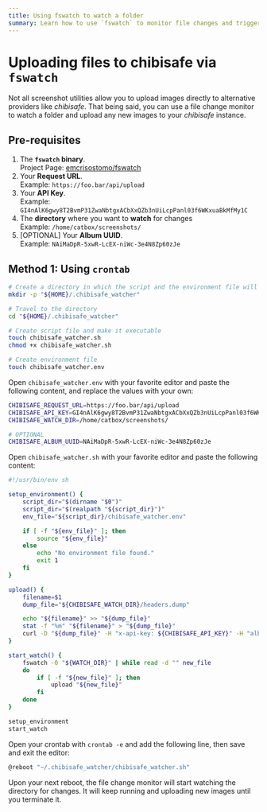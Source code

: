 ```yaml
---
title: Using fswatch to watch a folder
summary: Learn how to use `fswatch` to monitor file changes and trigger actions
---
```


# Uploading files to chibisafe via `fswatch`

Not all screenshot utilities allow you to upload images directly to alternative providers like *chibisafe*. That being said, you can use a file change monitor to watch a folder and upload any new images to your *chibisafe* instance.

## Pre-requisites

1. The **`fswatch` binary**.  
Project Page: [emcrisostomo/fswatch](https://github.com/emcrisostomo/fswatch)
2. Your **Request URL**.  
Example: `https://foo.bar/api/upload`
3. Your **API Key**.  
Example: `GI4nAlK6gwy8T2BvmP31ZwaNbtgxACbXxQZb3nUiLcpPanl03f6WKxuaBkMfMy1C`
4. The **directory** where you want to **watch** for changes  
Example: `/home/catbox/screenshots/`
5. [OPTIONAL] Your **Album UUID**.  
Example: `NAiMaDpR-5xwR-LcEX-niWc-3e4N8Zp60zJe`

## Method 1: Using `crontab`

```sh
# Create a directory in which the script and the environment file will reside
mkdir -p "${HOME}/.chibisafe_watcher"

# Travel to the directory
cd "${HOME}/.chibisafe_watcher"

# Create script file and make it executable
touch chibisafe_watcher.sh
chmod +x chibisafe_watcher.sh

# Create environment file
touch chibisafe_watcher.env
```

Open `chibisafe_watcher.env` with your favorite editor and paste the following content, and replace the values with your own:

```sh
CHIBISAFE_REQUEST_URL=https://foo.bar/api/upload
CHIBISAFE_API_KEY=GI4nAlK6gwy8T2BvmP31ZwaNbtgxACbXxQZb3nUiLcpPanl03f6WKxuaBkMfMy1C
CHIBISAFE_WATCH_DIR=/home/catbox/screenshots/

# OPTIONAL
CHIBISAFE_ALBUM_UUID=NAiMaDpR-5xwR-LcEX-niWc-3e4N8Zp60zJe
```

Open `chibisafe_watcher.sh` with your favorite editor and paste the following content:

```sh
#!/usr/bin/env sh

setup_environment() {
    script_dir="$(dirname "$0")"
    script_dir="$(realpath "${script_dir}")"
    env_file="${script_dir}/chibisafe_watcher.env"

    if [ -f "${env_file}" ]; then
        source "${env_file}"
    else
        echo "No environment file found."
        exit 1
    fi
}

upload() {
    filename=$1
    dump_file="${CHIBISAFE_WATCH_DIR}/headers.dump"

    echo "${filename}" >> "${dump_file}"
    stat -f "%m" "${filename}" > "${dump_file}"
    curl -D "${dump_file}" -H "x-api-key: ${CHIBISAFE_API_KEY}" -H "albumuuid: ${CHIBISAFE_ALBUM_UUID}" -F "file[]=@${filename}" -s "${CHIBISAFE_REQUEST_URL}"
}

start_watch() {
    fswatch -0 "${WATCH_DIR}" | while read -d "" new_file
    do
        if [ -f "${new_file}" ]; then
            upload "${new_file}"
        fi
    done
}

setup_environment
start_watch
```

Open your crontab with `crontab -e` and add the following line, then save and exit the editor:

```sh
@reboot "~/.chibisafe_watcher/chibisafe_watcher.sh"
```

Upon your next reboot, the file change monitor will start watching the directory for changes. It will keep running and uploading new images until you terminate it.
